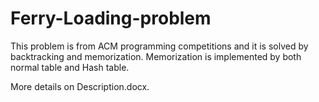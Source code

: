 # Ferry-Loading-problem
This problem is from ACM programming competitions and it is solved by backtracking and memorization. Memorization is implemented by both normal table and Hash table.

More details on Description.docx.
